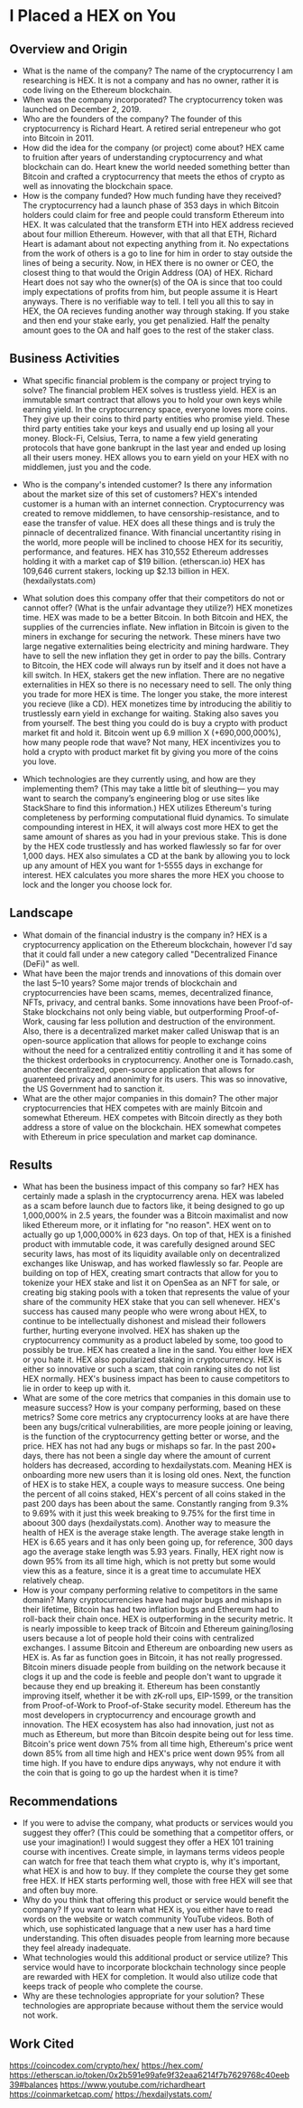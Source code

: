 # I Placed a HEX on You

## Overview and Origin

* What is the name of the company?
The name of the cryptocurrency I am researching is HEX. It is not a company and has no owner, rather it is code living on the Ethereum blockchain.
* When was the company incorporated?
The cryptocurrency token was launched on December 2, 2019.
* Who are the founders of the company?
The founder of this cryptocurrency is Richard Heart. A retired serial entrepeneur who got into Bitcoin in 2011.
* How did the idea for the company (or project) come about?
HEX came to fruition after years of understanding cryptocurrency and what blockchain can do. Heart knew the world needed something better than Bitcoin and crafted a cryptocurrency that meets the ethos of crypto as well as innovating the blockchain space.
* How is the company funded? How much funding have they received?
The cryptocurrency had a launch phase of 353 days in which Bitcoin holders could claim for free and people could transform Ethereum into HEX. It was calculated that the transform ETH into HEX address recieved about four million Ethereum. However, with that all that ETH, Richard Heart is adamant about not expecting anything from it. No expectations from the work of others is a go to line for him in order to stay outside the lines of being a security. Now, in HEX there is no owner or CEO, the closest thing to that would the Origin Address (OA) of HEX. Richard Heart does not say who the owner(s) of the OA is since that too could imply expectations of profits from him, but people assume it is Heart anyways. There is no verifiable way to tell. I tell you all this to say in HEX, the OA recieves funding another way through staking. If you stake and then end your stake early, you get penalizied. Half the penalty amount goes to the OA and half goes to the rest of the staker class. 

## Business Activities

* What specific financial problem is the company or project trying to solve?
The financial problem HEX solves is trustless yield. HEX is an immutable smart contract that allows you to hold your own keys while earning yield. In the cryptocurrency space, everyone loves more coins. They give up their coins to third party entities who promise yield. These third party entities take your keys and usually end up losing all your money. Block-Fi, Celsius, Terra, to name a few yield generating protocols that have gone bankrupt in the last year and ended up losing all their users money. HEX allows you to earn yield on your HEX with no middlemen, just you and the code. 
* Who is the company's intended customer?  Is there any information about the market size of this set of customers?
HEX's intended customer is a human with an internet connection. Cryptocurrency was created to remove middlemen, to have censorship-resistance, and to ease the transfer of value. HEX does all these things and is truly the pinnacle of decentralized finance. With financial uncertantity rising in the world, more people will be inclined to choose HEX for its securitiy, performance, and features. 
HEX has 310,552 Ethereum addresses holding it with a market cap of $19 billion. (etherscan.io)
HEX has 109,646 current stakers, locking up $2.13 billion in HEX. (hexdailystats.com)

* What solution does this company offer that their competitors do not or cannot offer? (What is the unfair advantage they utilize?)
HEX monetizes time. HEX was made to be a better Bitcoin. In both Bitcoin and HEX, the supplies of the currencies inflate. New inflation in Bitcoin is given to the miners in exchange for securing the network. These miners have two large negative externalities being electricity and mining hardware. They have to sell the new inflation they get in order to pay the bills. Contrary to Bitcoin, the HEX code will always run by itself and it does not have a kill switch. In HEX, stakers get the new inflation. There are no negative externalities in HEX so there is no necessary need to sell. The only thing you trade for more HEX is time. The longer you stake, the more interest you recieve (like a CD). HEX monetizes time by introducing the abilitiy to trustlessly earn yield in exchange for waiting. Staking also saves you from yourself. The best thing you could do is buy a crypto with product market fit and hold it. Bitcoin went up 6.9 million X (+690,000,000%), how many people rode that wave? Not many, HEX incentivizes you to hold a crypto with product market fit by giving you more of the coins you love. 
* Which technologies are they currently using, and how are they implementing them? (This may take a little bit of sleuthing–– you may want to search the company’s engineering blog or use sites like StackShare to find this information.)
HEX utilizes Ethereum's turing completeness by performing computational fluid dynamics. To simulate compounding interest in HEX, it will always cost more HEX to get the same amount of shares as you had in your previous stake. This is done by the HEX code trustlessly and has worked flawlessly so far for over 1,000 days. HEX also simulates a CD at the bank by allowing you to lock up any amount of HEX you want for 1-5555 days in exchange for interest. HEX calculates you more shares the more HEX you choose to lock and the longer you choose lock for. 

## Landscape

* What domain of the financial industry is the company in?
HEX is a cryptocurrency application on the Ethereum blockchain, however I'd say that it could fall under a new category called "Decentralized Finance (DeFi)" as well. 
* What have been the major trends and innovations of this domain over the last 5–10 years?
Some major trends of blockchain and cryptocurrencies have been scams, memes, decentralized finance, NFTs, privacy, and central banks. Some innovations have been Proof-of-Stake blockchains not only being viable, but outperforming Proof-of-Work, causing far less pollution and destruction of the environment. Also, there is a decentralized market maker called Uniswap that is an open-source application that allows for people to exchange coins without the need for a centralized entitiy controlling it and it has some of the thickest orderbooks in cryptocurrency. Another one is Tornado.cash, another decentralized, open-source application that allows for guarenteed privacy and anonimity for its users. This was so innovative, the US Government had to sanction it. 
* What are the other major companies in this domain?
The other major cryptocurrencies that HEX competes with are mainly Bitcoin and somewhat Ethereum. HEX competes with Bitcoin directly as they both address a store of value on the blockchain. HEX somewhat competes with Ethereum in price speculation and market cap dominance. 

## Results

* What has been the business impact of this company so far?
HEX has certainly made a splash in the cryptocurrency arena. HEX was labeled as a scam before launch due to factors like, it being designed to go up 1,000,000% in 2.5 years, the founder was a Bitcoin maximalist and now liked Ethereum more, or it inflating for "no reason". HEX went on to actually go up 1,000,000% in 623 days. On top of that, HEX is a finished product with immutable code, it was carefully designed around SEC security laws, has most of its liquidity available only on decentralized exchanges like Uniswap, and has worked flawlessly so far. People are building on top of HEX, creating smart contracts that allow for you to tokenize your HEX stake and list it on OpenSea as an NFT for sale, or creating big staking pools with a token that represents the value of your share of the community HEX stake that you can sell whenever. HEX's success has caused many people who were wrong about HEX, to continue to be intellectually dishonest and mislead their followers further, hurting everyone involved. HEX has shaken up the cryptocurrency community as a product labeled by some, too good to possibly be true. HEX has created a line in the sand. You either love HEX or you hate it. HEX also popularized staking in cryptocurrency. HEX is either so innovative or such a scam, that coin ranking sites do not list HEX normally. HEX's business impact has been to cause competitors to lie in order to keep up with it.
* What are some of the core metrics that companies in this domain use to measure success? How is your company performing, based on these metrics?
Some core metrics any cryptocurrency looks at are have there been any bugs/critical vulnerabilities, are more people joining or leaving, is the function of the cryptocurrency getting better or worse, and the price.
HEX has not had any bugs or mishaps so far. In the past 200+ days, there has not been a single day where the amount of current holders has decreased, according to hexdailystats.com. Meaning HEX is onboarding more new users than it is losing old ones. Next, the function of HEX is to stake HEX, a couple ways to measure success. One being the percent of all coins staked, HEX's percent of all coins staked in the past 200 days has been about the same. Constantly ranging from 9.3% to 9.69% with it just this week breaking to 9.75% for the first time in aboout 300 days (hexdailystats.com). Another way to measure the health of HEX is the average stake length. The average stake length in HEX is 6.65 years and it has only been going up, for reference, 300 days ago the average stake length was 5.93 years. Finally, HEX right now is down 95% from its all time high, which is not pretty but some would view this as a feature, since it is a great time to accumulate HEX relatively cheap. 
* How is your company performing relative to competitors in the same domain?
Many cryptocurrencies have had major bugs and mishaps in their lifetime, Bitcoin has had two inflation bugs and Ethereum had to roll-back their chain once. HEX is outperforming in the security metric. It is nearly impossible to keep track of Bitcoin and Ethereum gaining/losing users because a lot of people hold their coins with centralized exchanges. I assume Bitcoin and Ethereum are onboarding new users as HEX is. As far as function goes in Bitcoin, it has not really progressed. Bitcoin miners disuade people from building on the network because it clogs it up and the code is feeble and people don't want to upgrade it because they end up breaking it. Ethereum has been constantly improving itself, whether it be with zK-roll ups, EIP-1599, or the transition from Proof-of-Work to Proof-of-Stake security model. Ethereum has the most developers in cryptocurrency and encourage growth and innovation. The HEX ecosystem has also had innovation, just not as much as Ethereum, but more than Bitcoin despite being out for less time. Bitcoin's price went down 75% from all time high, Ethereum's price went down 85% from all time high and HEX's price went down 95% from all time high. If you have to endure dips anyways, why not endure it with the coin that is going to go up the hardest when it is time? 

## Recommendations

* If you were to advise the company, what products or services would you suggest they offer? (This could be something that a competitor offers, or use your imagination!)
I would suggest they offer a HEX 101 training course with incentives. Create simple, in laymans terms videos people can watch for free that teach them what crypto is, why it's important, what HEX is and how to buy. If they complete the course they get some free HEX. If HEX starts performing well, those with free HEX will see that and often buy more. 
* Why do you think that offering this product or service would benefit the company?
If you want to learn what HEX is, you either have to read words on the website or watch community YouTube videos. Both of which, use sophisticated language that a new user has a hard time understanding. This often disuades people from learning more because they feel already inadequate. 
* What technologies would this additional product or service utilize?
This service would have to incorporate blockchain technology since people are rewarded with HEX for completion. It would also utilize code that keeps track of people who complete the course.
* Why are these technologies appropriate for your solution?
These technologies are appropriate because without them the service would not work. 
## Work Cited
https://coincodex.com/crypto/hex/
https://hex.com/
https://etherscan.io/token/0x2b591e99afe9f32eaa6214f7b7629768c40eeb39#balances
https://www.youtube.com/richardheart
https://coinmarketcap.com/
https://hexdailystats.com/
